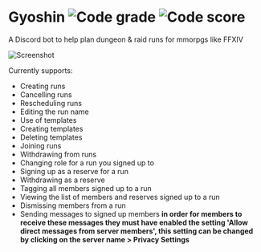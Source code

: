# Gyoshin ![Code grade](https://api.codiga.io/project/29407/status/svg) ![Code score](https://api.codiga.io/project/29407/score/svg)
A Discord bot to help plan dungeon & raid runs for mmorpgs like FFXIV

![Screenshot](https://imgur.com/1jWg4Nl.jpg)

Currently supports:

* Creating runs
* Cancelling runs
* Rescheduling runs
* Editing the run name
* Use of templates
* Creating templates
* Deleting templates
* Joining runs
* Withdrawing from runs
* Changing role for a run you signed up to
* Signing up as a reserve for a run
* Withdrawing as a reserve
* Tagging all members signed up to a run
* Viewing the list of members and reserves signed up to a run
* Dismissing members from a run
* Sending messages to signed up members **in order for members to receive these messages they must have enabled the setting 'Allow direct messages from server members', this setting can be changed by clicking on the server name > Privacy Settings**
